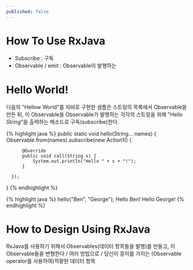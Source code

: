 ```yaml
---
published: false
---
```


# How To Use RxJava
* Subscribe : 구독
* Observable / emit : Observable이 발행하는

# Hello World!
다음의 "Hellow World"를 자바로 구현한 샘플은 스트링의 목록에서 Observable을 만든 뒤, 이 Observable을 Observable가 발행하는 각각의 스트링을 위해 "Hello _String_"을 출력하는 메소드로 구독(subscribe)한다.

{% highlight java %}
  public static void hello(String... names) {
      Observable.from(names).subscribe(new Action1<String>() {
  
          @Override
          public void call(String s) {
              System.out.println("Hello " + s + "!");
          }
  
      });
  }
{% endhighlight %}

{% highlight java %}
hello("Ben", "George");
Hello Ben!
Hello George!
{% endhighlight %}

# How to Design Using RxJava
RxJava를 사용하기 위해서 Observables(데이터 항목들을 발행)를 만들고, 이 Observable들을 변형한다 / 여러 방법으로 / 당신이 흥미를 가지는 (Observable operator를 사용하여)적황한 데이터 항목
